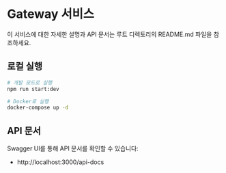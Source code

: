 # Gateway 서비스

이 서비스에 대한 자세한 설명과 API 문서는 루트 디렉토리의 README.md 파일을 참조하세요.

## 로컬 실행

```bash
# 개발 모드로 실행
npm run start:dev

# Docker로 실행
docker-compose up -d
```

## API 문서

Swagger UI를 통해 API 문서를 확인할 수 있습니다:

- http://localhost:3000/api-docs
